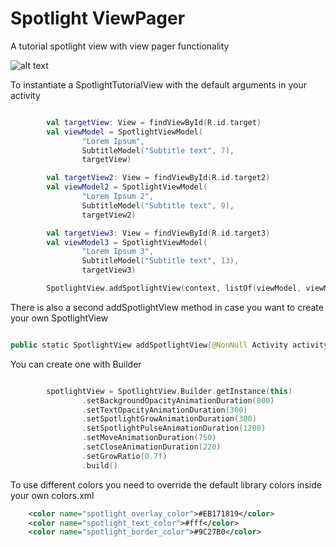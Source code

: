 # Spotlight ViewPager
A tutorial spotlight view with view pager functionality

![alt text](https://github.com/mitsest/spotlightviewpager/blob/master/device-2020-09-11-122350.gif "Library showcase")

To instantiate a SpotlightTutorialView with the default arguments in your activity

```kotlin

        val targetView: View = findViewById(R.id.target)
        val viewModel = SpotlightViewModel(
                "Lorem Ipsum",
                SubtitleModel("Subtitle text", 7),
                targetView)

        val targetView2: View = findViewById(R.id.target2)
        val viewModel2 = SpotlightViewModel(
                "Lorem Ipsum 2",
                SubtitleModel("Subtitle text", 9),
                targetView2)

        val targetView3: View = findViewById(R.id.target3)
        val viewModel3 = SpotlightViewModel(
                "Lorem Ipsum 3",
                SubtitleModel("Subtitle text", 13),
                targetView3)

        SpotlightView.addSpotlightView(context, listOf(viewModel, viewModel2, viewModel3))

```

There is also a second addSpotlightView method in case you want to create your own SpotlightView

```kotlin

public static SpotlightView addSpotlightView(@NonNull Activity activity, @Nullable SpotlightView spotlightView, @NonNull List<SpotlightViewModel> models) {

```

You can create one with Builder
```kotlin

        spotlightView = SpotlightView.Builder.getInstance(this)
                .setBackgroundOpacityAnimationDuration(800)
                .setTextOpacityAnimationDuration(300)
                .setSpotlightGrowAnimationDuration(300)
                .setSpotlightPulseAnimationDuration(1200)
                .setMoveAnimationDuration(750)
                .setCloseAnimationDuration(220)
                .setGrowRatio(0.7f)
                .build()
```

To use different colors you need to override the default library colors inside your own colors.xml
```xml
    <color name="spotlight_overlay_color">#EB171819</color>
    <color name="spotlight_text_color">#fff</color>
    <color name="spotlight_border_color">#9C27B0</color>
```

